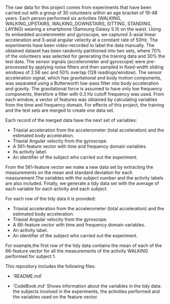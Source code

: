 The raw data for this project comes from experiments that have been carried out with a group of 30 volunteers within an age bracket of 19-48 years. Each person performed six activities (WALKING, WALKING_UPSTAIRS, WALKING_DOWNSTAIRS, SITTING, STANDING, LAYING) wearing a smartphone (Samsung Galaxy S II) on the waist. Using its embedded accelerometer and gyroscope, we captured 3-axial linear acceleration and 3-axial angular velocity at a constant rate of 50Hz. The experiments have been video-recorded to label the data manually. The obtained dataset has been randomly partitioned into two sets, where 70% of the volunteers was selected for generating the training data and 30% the test data. 
The sensor signals (accelerometer and gyroscope) were pre-processed by applying noise filters and then sampled in fixed-width sliding windows of 2.56 sec and 50% overlap (128 readings/window). The sensor acceleration signal, which has gravitational and body motion components, was separated using a Butterworth low-pass filter into body acceleration and gravity. The gravitational force is assumed to have only low frequency components, therefore a filter with 0.3 Hz cutoff frequency was used. From each window, a vector of features was obtained by calculating variables from the time and frequency domain.
For effects of this project, the training and the test sets are merged to create one data set.

Each record of the merged data have the next set of variables:

- Triaxial acceleration from the accelerometer (total acceleration) and the estimated body acceleration.
- Triaxial Angular velocity from the gyroscope. 
- A 561-feature vector with time and frequency domain variables. 
- Its activity label. 
- An identifier of the subject who carried out the experiment.

From the 561-feature vector we make a new data set by extracting the measurements on the mean and standard deviation for each measurement.The variables with the subject number and the activity labels are also included.
Finally, we generate a tidy data set with the average of each variable for each activity and each subject.

For each row of the tidy data it is provided:

- Triaxial acceleration from the accelerometer (total acceleration) and the estimated body acceleration.
- Triaxial Angular velocity from the gyroscope. 
- A 66-feature vector with time and frequency domain variables. 
- An activity label. 
- An identifier of the subject who carried out the experiment.

For example,the first row of the tidy data contains the mean of each of the 66-feature vector for all the measurements of the activity WALKING performed for subject 1.

This repository includes the following files:

- 'README.md'

- 'CodeBook.md' Shows information about the variables in the tidy data: the subjects involved in the experiments, the activities performed and the variables used on the feature vector.
